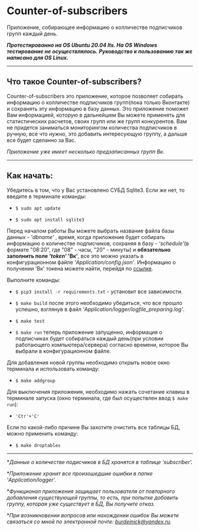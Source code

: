 # Counter-of-subscribers

Приложение, собирающее информацию о колличестве подписчиков групп каждый день.

***Протестированно на OS Ubuntu 20.04 lts. На OS Windows тестирование не осуществлялось. Руководство к пользованию так же написано для OS Linux.*** 

***

## Что такое Counter-of-subscribers?

Counter-of-subscribers это приложение, которое позволяет собирать информацию о колличестве подписчиков групп(пока только Вконтакте) и сохранять эту информацию в базу данных. Это приложение поможет Вам информацией, которую в дальнейшем Вы можете применять для статистических расчетов, своих групп или же групп конкурентов. Вам не придется заниматься мониторингом количества подписчиков в ручную, все что нужно, это добавить интересующую группу, а дальше все будет сделанно за Вас. 

*Приложение уже имеет несколько предзаписанных групп Вк.*

***

## Как начать:

Убедитесь в том, что у Вас установлено СУБД Sqlite3.
Если же нет, то введите в терминале команды:

* `$ sudo apt update`

* `$ sudo apt install sqlite3`

Перед началом работы Вы можете выбрать название файла базы данных - *'dbname'* , время, когда приложение будет собирать информацию о количестве подписчиков, сохраняя в базу - *'schedule'*(в формате "08:20", где "08" - часы, "20" - минуты) и **обязательно заполнить поле *'token'* 'Вк'**, все это можно указать
в конфигурационном файле *'Application/config.json'*.
Информацию о получении 'Вк' токена можете найти, перейдя по [ссылке](https://vk.com/dev/access_token "Здесь можно узнать, как получить токен Вк").

Выполните команды:

* `$ pip3 install -r requirements.txt` - установит все зависимости.

* `$ make build` после этого необходимо убедиться, что все прошло успешно, взглянув в файл *'Application/logger/logfile_preparing.log'*.

* `$ make test`

* `$ make run` теперь приложение запущенно, информация о подписчиках будет собираться каждый день(при условии работающего компьютера/сервера) согласно времени, которое Вы выбрали в конфигурационном файле.

Для добавления новой группы необходимо открыть новое окно терминала и использовать команду:

* `$ make addgroup`

Для выключения приложения, необходимо нажать сочетание клавиш в терминале запуска (окно терминала, где был осуществлен ввод `$ make run`):

* `'Ctr'+'C'`

Если по какой-либо причине Вы захотите очистить все таблицы БД, можно применить команду:

* `$ make droptables`

***
**Данные о количестве подисчиков в БД хранятся в таблице 'subscriber'.*

**Приложение хранит все произошедшие ошибки в папке 'Application/logger'.*

**Функционал приложения защищает пользователя от повторного добавления существующей группы, то есть, при попытке добавить группу, которая уже существует в БД, Вы получите отказ.*

**При возникновении вопросов или нахождении ошибок Вы можете связаться со мной по электронной почте: <burdeinick@yandex.ru>.*






